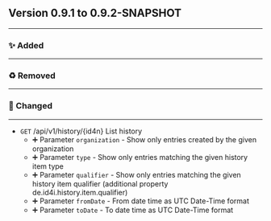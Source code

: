 ## Version 0.9.1 to 0.9.2-SNAPSHOT
---
### :sparkles: Added
---

### :recycle: Removed
---

### :wrench: Changed
---
* `GET` /api/v1/history/{id4n} List history  
  * :heavy_plus_sign: Parameter `organization` - Show only entries created by the given organization
  * :heavy_plus_sign: Parameter `type` - Show only entries matching the given history item type
  * :heavy_plus_sign: Parameter `qualifier` - Show only entries matching the given history item qualifier (additional property de.id4i.history.item.qualifier)
  * :heavy_plus_sign: Parameter `fromDate` - From date time as UTC Date-Time format
  * :heavy_plus_sign: Parameter `toDate` - To date time as UTC Date-Time format
